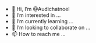 - 👋 Hi, I’m @Audichatnoel
- 👀 I’m interested in ...
- 🌱 I’m currently learning ...
- 💞️ I’m looking to collaborate on ...
- 📫 How to reach me ...

<!---
Audichatnoel/Audichatnoel is a ✨ special ✨ repository because its `README.md` (this file) appears on your GitHub profile.
You can click the Preview link to take a look at your changes.
--->
